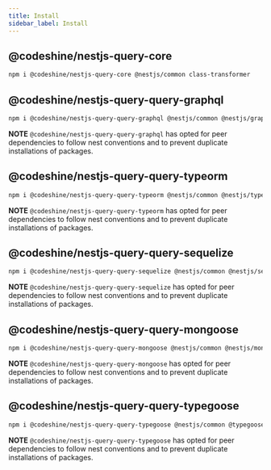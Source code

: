 ```yaml
---
title: Install
sidebar_label: Install
---
```


## @codeshine/nestjs-query-core

```sh
npm i @codeshine/nestjs-query-core @nestjs/common class-transformer
```

## @codeshine/nestjs-query-query-graphql

```sh
npm i @codeshine/nestjs-query-query-graphql @nestjs/common @nestjs/graphql graphql graphql-subscriptions class-transformer class-validator dataloader
```

**NOTE** `@codeshine/nestjs-query-query-graphql` has opted for peer dependencies to follow nest conventions and to prevent duplicate installations of packages.

## @codeshine/nestjs-query-query-typeorm

```sh
npm i @codeshine/nestjs-query-query-typeorm @nestjs/common @nestjs/typeorm class-transformer typeorm
```

**NOTE** `@codeshine/nestjs-query-query-typeorm` has opted for peer dependencies to follow nest conventions and to prevent duplicate installations of packages.

## @codeshine/nestjs-query-query-sequelize

```sh
npm i @codeshine/nestjs-query-query-sequelize @nestjs/common @nestjs/sequelize sequelize sequelize-typescript
```

**NOTE** `@codeshine/nestjs-query-query-sequelize` has opted for peer dependencies to follow nest conventions and to prevent duplicate installations of packages.

## @codeshine/nestjs-query-query-mongoose

```sh
npm i @codeshine/nestjs-query-query-mongoose @nestjs/common @nestjs/mongoose mongoose mongodb
```

**NOTE** `@codeshine/nestjs-query-query-mongoose` has opted for peer dependencies to follow nest conventions and to prevent duplicate installations of packages.

## @codeshine/nestjs-query-query-typegoose

```sh
npm i @codeshine/nestjs-query-query-typegoose @nestjs/common @typegoose/typegoose nestjs-typegoose mongoose mongodb
```

**NOTE** `@codeshine/nestjs-query-query-typegoose` has opted for peer dependencies to follow nest conventions and to prevent duplicate installations of packages.
